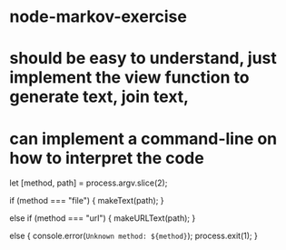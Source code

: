 # node-markov-exercise
# should be easy to understand, just implement the view function to generate text, join text,
# can implement a command-line on how to interpret the code
let [method, path] = process.argv.slice(2);

if (method === "file") {
  makeText(path);
}

else if (method === "url") {
  makeURLText(path);
}

else {
  console.error(`Unknown method: ${method}`);
  process.exit(1);
}
